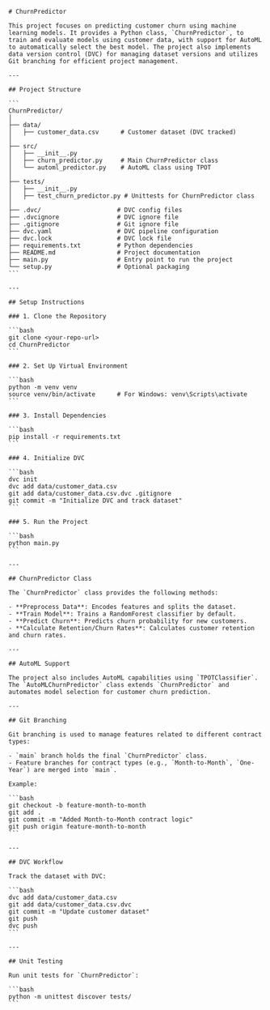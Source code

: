 
````
# ChurnPredictor

This project focuses on predicting customer churn using machine learning models. It provides a Python class, `ChurnPredictor`, to train and evaluate models using customer data, with support for AutoML to automatically select the best model. The project also implements data version control (DVC) for managing dataset versions and utilizes Git branching for efficient project management.

---

## Project Structure

```
ChurnPredictor/
│
├── data/                     
│   ├── customer_data.csv      # Customer dataset (DVC tracked)
│
├── src/                      
│   ├── __init__.py
│   ├── churn_predictor.py     # Main ChurnPredictor class
│   └── automl_predictor.py    # AutoML class using TPOT
│
├── tests/                    
│   ├── __init__.py
│   ├── test_churn_predictor.py # Unittests for ChurnPredictor class
│
├── .dvc/                     # DVC config files
├── .dvcignore                # DVC ignore file
├── .gitignore                # Git ignore file
├── dvc.yaml                  # DVC pipeline configuration
├── dvc.lock                  # DVC lock file
├── requirements.txt          # Python dependencies
├── README.md                 # Project documentation
├── main.py                   # Entry point to run the project
└── setup.py                  # Optional packaging
```

---

## Setup Instructions

### 1. Clone the Repository

```bash
git clone <your-repo-url>
cd ChurnPredictor
```

### 2. Set Up Virtual Environment

```bash
python -m venv venv
source venv/bin/activate      # For Windows: venv\Scripts\activate
```

### 3. Install Dependencies

```bash
pip install -r requirements.txt
```

### 4. Initialize DVC

```bash
dvc init
dvc add data/customer_data.csv
git add data/customer_data.csv.dvc .gitignore
git commit -m "Initialize DVC and track dataset"
```

### 5. Run the Project

```bash
python main.py
```

---

## ChurnPredictor Class

The `ChurnPredictor` class provides the following methods:

- **Preprocess Data**: Encodes features and splits the dataset.
- **Train Model**: Trains a RandomForest classifier by default.
- **Predict Churn**: Predicts churn probability for new customers.
- **Calculate Retention/Churn Rates**: Calculates customer retention and churn rates.

---

## AutoML Support

The project also includes AutoML capabilities using `TPOTClassifier`. The `AutoMLChurnPredictor` class extends `ChurnPredictor` and automates model selection for customer churn prediction.

---

## Git Branching

Git branching is used to manage features related to different contract types:

- `main` branch holds the final `ChurnPredictor` class.
- Feature branches for contract types (e.g., `Month-to-Month`, `One-Year`) are merged into `main`.

Example:

```bash
git checkout -b feature-month-to-month
git add .
git commit -m "Added Month-to-Month contract logic"
git push origin feature-month-to-month
```

---

## DVC Workflow

Track the dataset with DVC:

```bash
dvc add data/customer_data.csv
git add data/customer_data.csv.dvc
git commit -m "Update customer dataset"
git push
dvc push
```

---

## Unit Testing

Run unit tests for `ChurnPredictor`:

```bash
python -m unittest discover tests/
```
